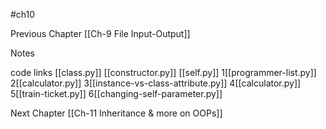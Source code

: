 #ch10


Previous Chapter
[[Ch-9 File Input-Output]]

Notes


code links
[[class.py]]
[[constructor.py]]
[[self.py]]
1[[programmer-list.py]]
2[[calculator.py]]
3[[instance-vs-class-attribute.py]]
4[[calculator.py]]
5[[train-ticket.py]]
6[[changing-self-parameter.py]]





Next Chapter
[[Ch-11 Inheritance & more on OOPs]]
